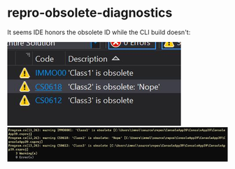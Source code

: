 # repro-obsolete-diagnostics

It seems IDE honors the obsolete ID while the CLI build doesn't:

![](ide.jpg)
![](cli.jpg)